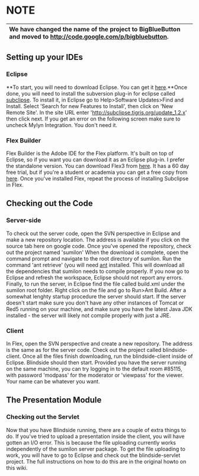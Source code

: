 # NOTE #
| **We have changed the name of the project to BigBlueButton and moved to http://code.google.com/p/bigbluebutton.** |
|:------------------------------------------------------------------------------------------------------------------|


## Setting up your IDEs ##
### Eclipse ###
**To start, you will need to download Eclipse. You can get it [here](http://www.eclipse.org/).**Once done, you will need to install the subversion plug-in for eclipse called [subclipse](http://subclipse.tigris.org/). To install it, in Eclipse go to Help>Software Updates>Find and Install. Select 'Search for new Features to Install', then click on 'New Remote Site'. In the site URL enter 'http://subclipse.tigris.org/update_1.2.x' then click next. If you get an error on the following screen make sure to uncheck Mylyn Integration. You don't need it.

### Flex Builder ###
Flex Builder is the Adobe IDE for the Flex platform. It's built on top of Eclipse, so if you want you can download it as an Eclipse plug-in. I prefer the standalone version. You can download Flex3 from [here](http://www.adobe.com/products/flex/). It has a 60 day free trial, but if you're a student or academia you can get a free copy from [here](http://www.flexregistration.com/). Once you've installed Flex, repeat the process of installing Subclipse in Flex.

## Checking out the Code ##
### Server-side ###
To check out the server code, open the SVN perspective in Eclipse and make a new repository location. The address is available if you click on the source tab here on google code.
Once you've opened the repository, check out the project named 'sumilon'
When the download is complete, open the command prompt and navigate to the root directory of sumilon. Run the command 'ant retrieve' (you will need [ant](http://ant.apache.org/) installed. This will download all the dependencies that sumilon needs to compile properly. If you now go to Eclipse and refresh the workspace, Eclipse should not report any errors. Finally, to run the server, in Eclipse find the file called build.xml under the sumilon root folder. Right click on the file and go to Run>Ant Build. After a somewhat lenghty startup procedure the server should start.
If the server doesn't start make sure you don't have any other instances of Tomcat or Red5 running on your machine, and make sure you have the latest Java JDK installed - the server will likely not compile properly with just a JRE.

### Client ###
In Flex, open the SVN perspective and create a new repository. The address is the same as for the server code. Check out the project called blindside-client.
Once all the files finish downloading, run the blindside-client inside of Eclipse. Blindside should then start. Provided you have the server running on the same machine, you can try logging in to the default room #85115, with password 'modpass' for the moderator or 'viewpass' for the viewer. Your name can be whatever you want.

## The Presentation Module ##
### Checking out the Servlet ###
Now that you have Blindside running, there are a couple of extra things to do. If you've tried to upload a presentation inside the client, you will have gotten an I/O error. This is because the file uploading currently works independently of the sumilon server package. To get the file uploading to work, you will have to go to Eclipse and check out the blindside-servlet project. The full instructions on how to do this are in the original howto on this wiki.